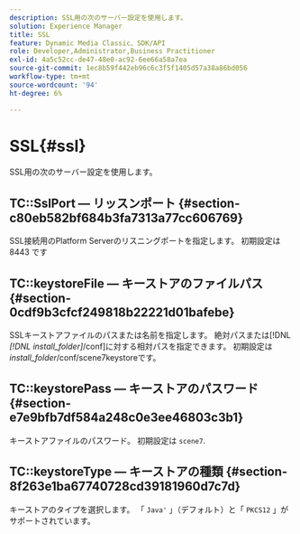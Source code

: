 ```yaml
---
description: SSL用の次のサーバー設定を使用します。
solution: Experience Manager
title: SSL
feature: Dynamic Media Classic、SDK/API
role: Developer,Administrator,Business Practitioner
exl-id: 4a5c52cc-de47-48e0-ac92-6ee66a58a7ea
source-git-commit: 1ec8b59f442eb96c6c3f5f1405d57a38a86bd056
workflow-type: tm+mt
source-wordcount: '94'
ht-degree: 6%

---
```


# SSL{#ssl}

SSL用の次のサーバー設定を使用します。

## TC::SslPort — リッスンポート {#section-c80eb582bf684b3fa7313a77cc606769}

SSL接続用のPlatform Serverのリスニングポートを指定します。 初期設定は 8443 です

## TC::keystoreFile — キーストアのファイルパス {#section-0cdf9b3cfcf249818b22221d01bafebe}

SSLキーストアファイルのパスまたは名前を指定します。 絶対パスまたは[!DNL *[!DNL install_folder]*/conf]に対する相対パスを指定できます。 初期設定は&#x200B;*install_folder*/conf/scene7keystoreです。

## TC::keystorePass — キーストアのパスワード {#section-e7e9bfb7df584a248c0e3ee46803c3b1}

キーストアファイルのパスワード。 初期設定は `scene7`.

## TC::keystoreType — キーストアの種類 {#section-8f263e1ba67740728cd39181960d7c7d}

キーストアのタイプを選択します。 「 `Java'` 」（デフォルト）と「 `PKCS12` 」がサポートされています。
